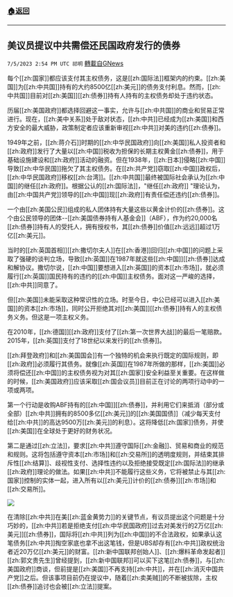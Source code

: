 ###  [:house:返回](README.md)
---


## 美议员提议中共需偿还民国政府发行的债券
`7/5/2023 2:54 PM UTC 祁明` [轉載自GNews](https://gnews.org/articles/1439165)


每个[[zh:国家]]都应该支付其主权债务，这是[[zh:国际法]]框架内的约束。[[zh:美国]]为[[zh:中共国]]持有的大约8500亿[[zh:美元]]的债务支付利息。然而，[[zh:中共国]]目前对[[zh:美国]][[zh:债券]]持有人持有的主权债务却处于违约状态。

  

  

历届[[zh:美国政府]]都选择回避这一事实，允许与[[zh:中共国]]的商业和贸易正常进行。现在，[[zh:美中关系]]处于敌对状态，[[zh:中共]]已经成为[[zh:美国]]和西方安全的最大威胁，政策制定者应该重新审视[[zh:中共]]对美的违约[[zh:债券]]。

  

1949年之前，[[zh:蒋介石]]时期的[[zh:中华民国政府]]向[[zh:美国]]私人投资者和[[zh:政府]]发行了大量以[[zh:中国]]税收为担保的长期主权黄金[[zh:债券]]，用于基础设施建设和[[zh:政府]]活动的融资。但在1938年，[[zh:日本]]侵略[[zh:中国]]导致[[zh:中华民国]]拖欠了其主权债务。在[[zh:共产党]]窃取[[zh:中国]]政权后，[[zh:中华民国政府]]移权[[zh:台湾]]。[[zh:中共国]]最终被国际社会承认为[[zh:中国]]的继任[[zh:政府]]。根据公认的[[zh:国际法]]，"继任[[zh:政府]] "理论认为，由[[zh:中国共产党]]领导的[[zh:中国]]现[[zh:政府]]有责任偿还违约[[zh:债券]]。

一个由[[zh:美国公民]]组成的私人团体持有大量这些以黄金计价的[[zh:债券]]。这个由公民领导的团体\--[[zh:美国债券持有人基金会]]（ABF），作为约20,000名[[zh:债券]]持有人的受托人，拥有授权书，其[[zh:债券]]价值[[zh:远远]]超过1万亿[[zh:美元]]。

当时的[[zh:英国首相]][[zh:撒切尔夫人]]在[[zh:香港]]回归[[zh:中国]]的问题上采取了强硬的谈判立场，导致[[zh:英国]]在1987年就这些[[zh:中国]][[zh:债券]]达成和解协议。撒切尔说，[[zh:中国]]要想进入[[zh:英国]]的资本[[zh:市场]]，就必须履行[[zh:英国]]国民持有的违约的[[zh:中国]]主权债务。面对这一严峻的选择，[[zh:中共]]同意了。

  

但[[zh:美国]]未能采取这种常识性的立场。时至今日，中公已经可以进入[[zh:美国]]的资本[[zh:市场]]，同时公开拒绝其对[[zh:美国]][[zh:债券]]持有人的主权债务义务。但这是一项主权义务。

在2010年，[[zh:德国]][[zh:政府]]支付了[[zh:第一次世界大战]]的最后一笔赔款。2015年，[[zh:英国]]支付了18世纪以来发行的[[zh:债券]]。

[[zh:拜登政府]]和[[zh:美国国会]]有一个独特的机会来执行既定的国际规则，即[[zh:政府]]必须履行其债务。就像[[zh:英国]]在1987年所做的那样，[[zh:美国]]必须将偿还[[zh:中国]]的主权债务视为对其[[zh:国家]]安全利益至关重要。在这样做的时候，[[zh:美国政府]]应该采取[[zh:国会议员]]目前正在讨论的两项行动中的一项或两项。

  

第一个行动是收购ABF持有的[[zh:中国]][[zh:债券]]，并利用它们来抵消（部分或全部）[[zh:中共]]拥有的8500多亿[[zh:美元]]的[[zh:美国国债]]（减少每天支付给[[zh:中共]]的高达9500万[[zh:美元]]的利息）。这将降低[[zh:国家]]债务，并使[[zh:美国]]在全球处于更好的财务状况。

第二是通过[[zh:立法]]，要求[[zh:中共]]遵守国际[[zh:金融]]、贸易和商业的规范和规则。这将包括遵守资本[[zh:市场]]和[[zh:交易所]]的透明度规则，并结束其排斥性[[zh:结算]]、歧视性支付、选择性违约以及拒绝接受既定[[zh:国际法]]的继承[[zh:政府]]理论的做法。如果[[zh:中共]]不能履行这些义务，它将被禁止与其[[zh:国家]]控制的实体一起，进入所有以[[zh:美元]]计价的[[zh:债券]][[zh:市场]]和[[zh:交易所]]。


![](https://ipfs.gnews.org/ipfs/QmeiKq2wq9zpux3VwoaoLfoXzkUQWDZjz59YNN7Dt3GfKf?filename=IMG_4702.WEBP)


在清除[[zh:中共]]在美[[zh:蓝金黄势力]]的关键节点，有议员提出这个问题是十分巧妙的，[[zh:中共]]若是拒绝支付[[zh:中华民国政府]]过去对美发行的2万亿[[zh:美元]][[zh:债券]]，国际将[[zh:中共]]列为[[zh:中国]]的不合法政权，如果承认这笔债务[[zh:中共]]掏空家底也拿不出这笔钱，但是UBS却存有[[zh:中共]]政权统治者近20万亿[[zh:美元]]的财富。[[zh:新中国联邦创始人]]、[[zh:爆料革命发起者]][[zh:郭文贵先生]]曾经提到，[[zh:新中国联邦]]可以买下这笔[[zh:债券]]，与[[zh:美国政府]]商谈，但前提是[[zh:美国]]不再支持[[zh:中共]]，并在[[zh:消灭中国共产党]]之后。但该事项目前仍在提议中，随着[[zh:卖美贼]]的不断被拔除，主权[[zh:债券]]追讨也会被[[zh:立法]]提案。
